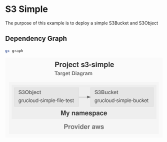 # S3 Simple

The purpose of this example is to deploy a simple S3Bucket and S3Object

## Dependency Graph

```sh
gc graph
```

![GraphTarget](diagram-target.svg)
